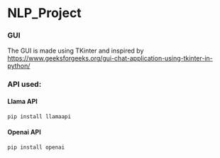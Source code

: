 # NLP_Project

### GUI

The GUI is made using TKinter and inspired by https://www.geeksforgeeks.org/gui-chat-application-using-tkinter-in-python/

### API used:

#### Llama API
```pip install llamaapi```

#### Openai API
```pip install openai```